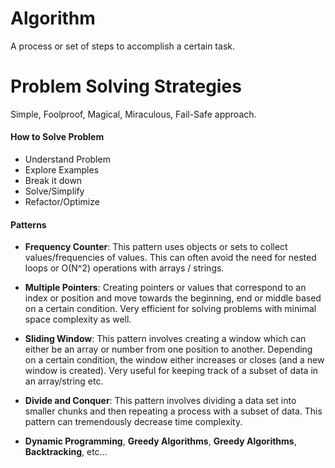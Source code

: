 # Algorithm

A process or set of steps to accomplish a certain task.

# Problem Solving Strategies

Simple, Foolproof, Magical, Miraculous, Fail-Safe approach.

#### How to Solve Problem

- Understand Problem
- Explore Examples
- Break it down
- Solve/Simplify
- Refactor/Optimize

#### Patterns

- **Frequency Counter**: This pattern uses objects or sets to collect values/frequencies of values. This can often avoid the need for nested loops or O(N^2) operations with arrays / strings.

- **Multiple Pointers**: Creating pointers or values that correspond to an index or position and move towards the beginning, end or middle based on a certain condition. Very efficient for solving problems with minimal space complexity as well.

- **Sliding Window**: This pattern involves creating a window which can either be an array or number from one position to another. Depending on a certain condition, the window either increases or closes (and a new window is created). Very useful for keeping track of a subset of data in an array/string etc.

- **Divide and Conquer**: This pattern involves dividing a data set into smaller chunks and then repeating a process with a subset of data. This pattern can tremendously decrease time complexity.

- **Dynamic Programming**, **Greedy Algorithms**, **Greedy Algorithms**, **Backtracking**, etc...
